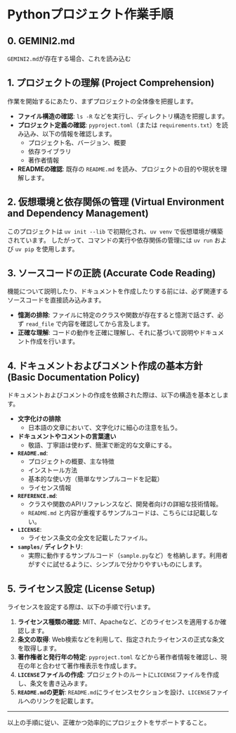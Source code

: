 # Pythonプロジェクト作業手順

## 0. GEMINI2.md

`GEMINI2.md`が存在する場合、これを読み込む

## 1. プロジェクトの理解 (Project Comprehension)

作業を開始するにあたり、まずプロジェクトの全体像を把握します。

- **ファイル構造の確認**: `ls -R` などを実行し、ディレクトリ構造を把握します。
- **プロジェクト定義の確認**: `pyproject.toml`（または `requirements.txt`）を読み込み、以下の情報を確認します。
    - プロジェクト名、バージョン、概要
    - 依存ライブラリ
    - 著作者情報
- **READMEの確認**: 既存の `README.md` を読み、プロジェクトの目的や現状を理解します。

## 2. 仮想環境と依存関係の管理 (Virtual Environment and Dependency Management)

このプロジェクトは `uv init --lib` で初期化され、`uv venv` で仮想環境が構築されています。
したがって、コマンドの実行や依存関係の管理には `uv run` および `uv pip` を使用します。

## 3. ソースコードの正読 (Accurate Code Reading)

機能について説明したり、ドキュメントを作成したりする前には、必ず関連するソースコードを直接読み込みます。

- **憶測の排除**: ファイルに特定のクラスや関数が存在すると憶測で話さず、必ず `read_file` で内容を確認してから言及します。
- **正確な理解**: コードの動作を正確に理解し、それに基づいて説明やドキュメント作成を行います。

## 4. ドキュメントおよびコメント作成の基本方針 (Basic Documentation Policy)

ドキュメントおよびコメントの作成を依頼された際は、以下の構造を基本とします。

- **文字化けの排除**
    - 日本語の文章において、文字化けに細心の注意を払う。
- **ドキュメントやコメントの言葉遣い**
    - 敬語、丁寧語は使わず、簡潔で断定的な文章にする。
- **`README.md`**:
    - プロジェクトの概要、主な特徴
    - インストール方法
    - 基本的な使い方（簡単なサンプルコードを記載）
    - ライセンス情報
- **`REFERENCE.md`**:
    - クラスや関数のAPIリファレンスなど、開発者向けの詳細な技術情報。
    - `README.md` と内容が重複するサンプルコードは、こちらには記載しない。
- **`LICENSE`**:
    - ライセンス条文の全文を記載したファイル。
- **`samples/` ディレクトリ**:
    - 実際に動作するサンプルコード（`sample.py`など）を格納します。利用者がすぐに試せるように、シンプルで分かりやすいものにします。

## 5. ライセンス設定 (License Setup)

ライセンスを設定する際は、以下の手順で行います。

1.  **ライセンス種類の確認**: MIT、Apacheなど、どのライセンスを適用するか確認します。
2.  **条文の取得**: Web検索などを利用して、指定されたライセンスの正式な条文を取得します。
3.  **著作権者と発行年の特定**: `pyproject.toml` などから著作者情報を確認し、現在の年と合わせて著作権表示を作成します。
4.  **`LICENSE`ファイルの作成**: プロジェクトのルートに`LICENSE`ファイルを作成し、条文を書き込みます。
5.  **`README.md`の更新**: `README.md`にライセンスセクションを設け、`LICENSE`ファイルへのリンクを記載します。

---
以上の手順に従い、正確かつ効率的にプロジェクトをサポートすること。
